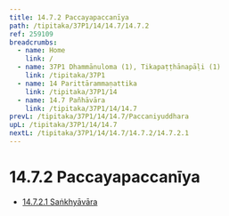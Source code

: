 ```yaml
---
title: 14.7.2 Paccayapaccanīya
path: /tipitaka/37P1/14/14.7/14.7.2
ref: 259109
breadcrumbs:
  - name: Home
    link: /
  - name: 37P1 Dhammānuloma (1), Tikapaṭṭhānapāḷi (1)
    link: /tipitaka/37P1
  - name: 14 Parittārammaṇattika
    link: /tipitaka/37P1/14
  - name: 14.7 Pañhāvāra
    link: /tipitaka/37P1/14/14.7
prevL: /tipitaka/37P1/14/14.7/Paccaniyuddhara
upL: /tipitaka/37P1/14/14.7
nextL: /tipitaka/37P1/14/14.7/14.7.2/14.7.2.1
---
```


# 14.7.2 Paccayapaccanīya

* [14.7.2.1 Saṅkhyāvāra](/tipitaka/37P1/14/14.7/14.7.2/14.7.2.1)


